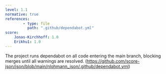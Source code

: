 ```yaml
---
level: 1.1
normative: true
references:
        - type: file
          path: ".github/dependabot.yml"
score:
    Jonas-Kirchhoff: 1.0
    Erikhu1: 1.0
---
```


The project runs dependabot on all code entering the main branch, blocking merges until all warnings are resolved. (https://github.com/score-json/json/blob/main/nlohmann_json/.github/dependabot.yml)
